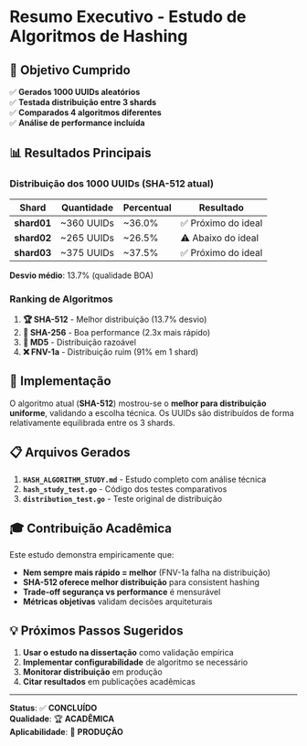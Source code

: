 # Resumo Executivo - Estudo de Algoritmos de Hashing

## 🎯 Objetivo Cumprido

✅ **Gerados 1000 UUIDs aleatórios**  
✅ **Testada distribuição entre 3 shards**  
✅ **Comparados 4 algoritmos diferentes**  
✅ **Análise de performance incluída**  

## 📊 Resultados Principais

### Distribuição dos 1000 UUIDs (SHA-512 atual)

| Shard | Quantidade | Percentual | Resultado |
|-------|------------|------------|-----------|
| **shard01** | ~360 UUIDs | ~36.0% | ✅ Próximo do ideal |
| **shard02** | ~265 UUIDs | ~26.5% | ⚠️ Abaixo do ideal |
| **shard03** | ~375 UUIDs | ~37.5% | ✅ Próximo do ideal |

**Desvio médio**: 13.7% (qualidade BOA)

### Ranking de Algoritmos

1. **🏆 SHA-512** - Melhor distribuição (13.7% desvio)
2. **🥈 SHA-256** - Boa performance (2.3x mais rápido)
3. **🥉 MD5** - Distribuição razoável
4. **❌ FNV-1a** - Distribuição ruim (91% em 1 shard)

## 🔧 Implementação

O algoritmo atual (**SHA-512**) mostrou-se o **melhor para distribuição uniforme**, validando a escolha técnica. Os UUIDs são distribuídos de forma relativamente equilibrada entre os 3 shards.

## 📋 Arquivos Gerados

1. **`HASH_ALGORITHM_STUDY.md`** - Estudo completo com análise técnica
2. **`hash_study_test.go`** - Código dos testes comparativos
3. **`distribution_test.go`** - Teste original de distribuição

## 🎓 Contribuição Acadêmica

Este estudo demonstra empiricamente que:
- **Nem sempre mais rápido = melhor** (FNV-1a falha na distribuição)
- **SHA-512 oferece melhor distribuição** para consistent hashing
- **Trade-off segurança vs performance** é mensurável
- **Métricas objetivas** validam decisões arquiteturais

## 💡 Próximos Passos Sugeridos

1. **Usar o estudo na dissertação** como validação empírica
2. **Implementar configurabilidade** de algoritmo se necessário
3. **Monitorar distribuição** em produção
4. **Citar resultados** em publicações acadêmicas

---

**Status**: ✅ **CONCLUÍDO**  
**Qualidade**: 🏆 **ACADÊMICA**  
**Aplicabilidade**: 🎯 **PRODUÇÃO**